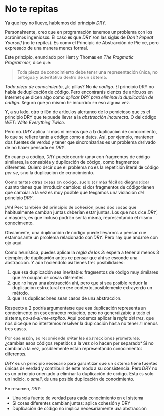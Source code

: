 # No te repitas

Ya que hoy no llueve, hablemos del principio _DRY_.

Personalmente, creo que en programación tenemos un problema con los acrónimos ingeniosos. El caso es que _DRY_ son las siglas de _Don't Repeat Yourself_ (no te repitas). Es como el Principio de Abstracción de Pierce, pero expresado de una manera menos formal.

Este principio, enunciado por Hunt y Thomas en _The Pragmatic Programmer_, dice que:

>Toda pieza de conocimiento debe tener una representación única, no ambigua y autoritativa dentro de un sistema.

_Toda pieza de conocimiento_, ¿lo pillas? No _de código_. El principio DRY no habla de duplicación de código. Pero encontrarás cientos de artículos en Internet que dicen algo como _aplicar DRY para eliminar la duplicación de código._ Seguro que yo mismo he incurrido en eso alguna vez.

Y, a su lado, otro trillón de artículos alertando de lo pernicioso que es el principio DRY que te puede llevar a la _abstracción incorrecta_. O del código _WET_: _Write Everything Twice_.

Pero no. _DRY_ aplica ni más ni menos que a la duplicación de conocimiento, lo que se refiere tanto a código como a datos. Así, por ejemplo, mantener dos fuentes de verdad y tener que sincronizarlas es un problema derivado de no haber pensado en _DRY_.

En cuanto a código, _DRY_ puede ocurrir tanto con fragmentos de código similares, la consabida y duplicación de código, como fragmentos diferentes. Quiero decir que el problema no es la repetición literal de código _per se_, sino la duplicación de conocimiento.

Como tantas otras cosas en código, suele ser más fácil de diagnosticar cuanto tienes que introducir cambios: si dos fragmentos de código tienen que cambiar a la vez es muy posible que tengamos una violación del principio _DRY_.

¡Ah! Pero también del principio de cohesión, pues dos cosas que habitualmente cambian juntas deberían estar juntas. Los que nos dice _DRY_, a mayores, es que incluso podrían ser la misma, representando el mismo conocimiento.

Obviamente, una duplicación de código puede llevarnos a pensar que estamos ante un problema relacionado con _DRY_. Pero hay que andarse con ojo aquí.

Como heurística, puedes aplicar la _regla de los 3_: espera a tener al menos 3 ejemplos de duplicación antes de pensar que ahí se esconde una abstracción. Y aún haciéndolo así tienes tres posibilidades:

1. que esa duplicación sea inevitable: fragmentos de código muy similares que se ocupan de cosas diferentes.
2. que no haya una abstracción ahí, pero que sí sea posible reducir la duplicación estructural en ese contexto, posiblemente extrayendo un método.
3. que las duplicaciones sean casos de una abstracción.

Respecto a 2 podría argumentarse que esa duplicación representa un conocimiento en ese contexto reducido, pero no generalizable a todo el sistema, _no-sé-si-me-explico_. Aquí podemos aplicar la _regla del tres_, que nos dice que no intentemos resolver la duplicación hasta no tener al menos tres casos.

Por esa razón, se recomienda evitar las abstracciones prematuras: ¿cambian esos códigos repetidos a la vez o lo hacen por separado? Si no cambian a la vez, posiblemente están representando conocimientos diferentes.

_DRY_ es un principio necesario para garantizar que un sistema tiene fuentes únicas de verdad y contribuir de este modo a su consistencia. Pero _DRY_ no es un principio orientado a eliminar la duplicación de código. Esta es solo un indicio, o _smell_, de una posible duplicación de conocimiento.

En resumen, _DRY_:

* Una sola fuente de verdad para cada conocimiento en el sistema
* Si cosas diferentes cambian juntas: aplica cohesión y DRY
* Duplicación de código no implica necesariamente una abstracción

